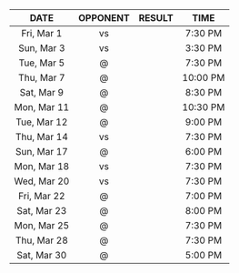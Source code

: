 |    DATE     |          OPPONENT          |  RESULT  |   TIME   |
|:-----------:|:--------------------------:|:--------:|:--------:|
| Fri, Mar 1  |    vs [](/r/mavericks)     |          | 7:30 PM  |
| Sun, Mar 3  |     vs [](/r/warriors)     |          | 3:30 PM  |
| Tue, Mar 5  |   @ [](/r/clevelandcavs)   |          | 7:30 PM  |
| Thu, Mar 7  |   @ [](/r/denvernuggets)   |          | 10:00 PM |
| Sat, Mar 9  |       @ [](/r/suns)        |          | 8:30 PM  |
| Mon, Mar 11 |      @ [](/r/ripcity)      |          | 10:30 PM |
| Tue, Mar 12 |     @ [](/r/utahjazz)      |          | 9:00 PM  |
| Thu, Mar 14 |       vs [](/r/suns)       |          | 7:30 PM  |
| Sun, Mar 17 | @ [](/r/washingtonwizards) |          | 6:00 PM  |
| Mon, Mar 18 |  vs [](/r/detroitpistons)  |          | 7:30 PM  |
| Wed, Mar 20 |     vs [](/r/mkebucks)     |          | 7:30 PM  |
| Fri, Mar 22 |  @ [](/r/detroitpistons)   |          | 7:00 PM  |
| Sat, Mar 23 |   @ [](/r/chicagobulls)    |          | 8:00 PM  |
| Mon, Mar 25 |   @ [](/r/atlantahawks)    |          | 7:30 PM  |
| Thu, Mar 28 |   @ [](/r/atlantahawks)    |          | 7:30 PM  |
| Sat, Mar 30 |   @ [](/r/nolapelicans)    |          | 5:00 PM  |